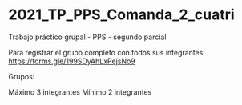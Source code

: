 # 2021_TP_PPS_Comanda_2_cuatri
Trabajo práctico grupal - PPS - segundo parcial


Para registrar el grupo completo con todos sus integrantes: https://forms.gle/199SDyAhLxPejsNo9

Grupos:

Máximo 3 integrantes
Mínimo 2 integrantes
